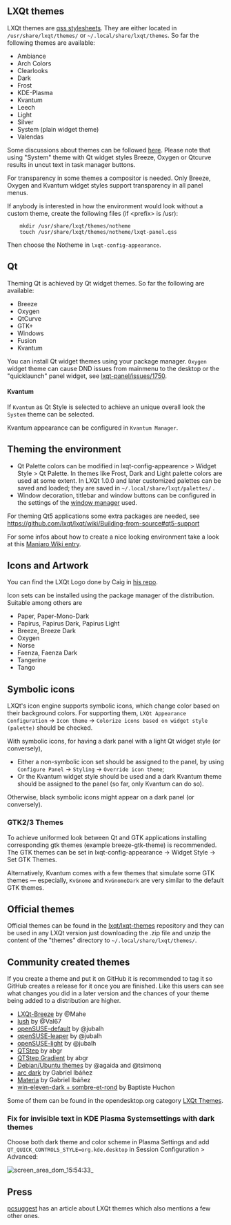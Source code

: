 ## LXQt themes
LXQt themes are [qss stylesheets](http://doc.qt.io/qt-4.8/stylesheet.html). They are either located in `/usr/share/lxqt/themes/` or `~/.local/share/lxqt/themes`. So far the following themes are available:
* Ambiance
* Arch Colors
* Clearlooks
* Dark
* Frost
* KDE-Plasma
* Kvantum
* Leech
* Light
* Silver
* System (plain widget theme)
* Valendas


Some discussions about themes can be followed [here](https://github.com/lxde/lxqt/issues/572). 
Please note that using "System" theme with Qt widget styles Breeze, Oxygen or Qtcurve results in uncut text in task manager buttons.

For transparency in some themes a compositor is needed. Only Breeze, Oxygen and Kvantum widget styles support transparency in all panel menus.



If anybody is interested in how the environment would look without a custom theme, create the following files (if \<prefix\> is /usr):

```
    mkdir /usr/share/lxqt/themes/notheme
    touch /usr/share/lxqt/themes/notheme/lxqt-panel.qss
```

Then choose the Notheme in `lxqt-config-appearance`.

## Qt 
Theming Qt is achieved by Qt widget themes. So far the following are available:
* Breeze
* Oxygen
* QtCurve
* GTK+
* Windows
* Fusion
* Kvantum

You can install Qt widget themes using your package manager. `Oxygen` widget theme can cause DND issues from mainmenu to the desktop or the "quicklaunch" panel widget, see [lxqt-panel/issues/1750](https://github.com/lxqt/lxqt-panel/issues/1750).

#### Kvantum

If `Kvantum` as Qt Style is selected to achieve an unique overall look the `System` theme can be selected.

Kvantum appearance can be configured in `Kvantum Manager`.

## Theming the environment 

* Qt Palette colors can be modified in lxqt-config-appearence > Widget Style > Qt Palette. In themes like Frost, Dark and Light palette colors are used at some extent. In LXQt 1.0.0 and later customized palettes can be saved and loaded; they are saved in `~/.local/share/lxqt/palettes/` .
* Window decoration, titlebar and window buttons can be configured in the settings of the [window manager](https://github.com/lxqt/lxqt/wiki/ConfigWindowManagers) used.

For theming Qt5 applications some extra packages are needed, see https://github.com/lxqt/lxqt/wiki/Building-from-source#qt5-support


For some infos about how to create a nice looking environment take a look at this [Manjaro Wiki entry](https://wiki.manjaro.org/index.php/LXQt#Theming).

## Icons and Artwork #
You can find the LXQt Logo done by Caig in [his repo](https://github.com/Caig/LXQt-graphics).

Icon sets can be installed using the package manager of the distribution. Suitable among others are
* Paper, Paper-Mono-Dark
* Papirus, Papirus Dark, Papirus Light
* Breeze, Breeze Dark
* Oxygen
* Norse
* Faenza, Faenza Dark
* Tangerine
* Tango


## Symbolic icons

LXQt's icon engine supports symbolic icons, which change color based on their background colors. For supporting them, `LXQt Appearance Configuration` → `Icon theme` → `Colorize icons based on widget style (palette)` should be checked.

With symbolic icons, for having a dark panel with a light Qt widget style (or conversely),

 * Either a non-symbolic icon set should be assigned to the panel, by using `Configure Panel` → `Styling` → `Override icon theme`;
 * Or the Kvantum widget style should be used and a dark Kvantum theme should be assigned to the panel (so far, only Kvantum can do so).

Otherwise, black symbolic icons might appear on a dark panel (or conversely).

### GTK2/3 Themes

To achieve uniformed look between Qt and  GTK applications installing corresponding gtk themes (example breeze-gtk-theme) is recommended. The GTK themes can be set in lxqt-config-appearance → Widget Style → Set GTK Themes.

Alternatively, Kvantum comes with a few themes that simulate some GTK themes — especially, `KvGnome` and `KvGnomeDark` are very similar to the default GTK themes.

## Official themes

Official themes can be found in the [lxqt/lxqt-themes](https://github.com/lxqt/lxqt-themes) repository and they can be used in any LXQt version just downloading the .zip file and unzip the content of the "themes" directory to `~/.local/share/lxqt/themes/`.

## Community created themes #

If you create a theme and put it on GitHub it is recommended to tag it so GitHub creates a release for it once you are finished. Like this users can see what changes you did in a later version and the chances of your theme being added to a distribution are higher.

* [LXQt-Breeze](https://gitlab.com/M4he/lxqt-theme-breeze) by @Mahe
* [lush](https://github.com/Val67/lush-lxqt-theme) by @Val67
* [openSUSE-default](https://github.com/jubalh/lxqt-theme-openSUSE-default) by @jubalh
* [openSUSE-leaper](https://github.com/jubalh/lxqt-theme-openSUSE-leaper) by @jubalh
* [openSUSE-light](https://github.com/jubalh/lxqt-theme-openSUSE-light) by @jubalh
* [QTStep](https://www.opendesktop.org/p/1211687/) by abgr
* [QTStep Gradient](https://www.opendesktop.org/p/1211693/) by abgr
* [Debian/Ubuntu themes](https://salsa.debian.org/lxqt-team/lxqt-themes-extra) by @agaida and @tsimonq
* [arc dark](https://gitlab.com/isseigx/lxqt-arc-dark-theme) by Gabriel Ibáñez
* [Materia](https://gitlab.com/isseigx/lxqt-materia-theme) by Gabriel Ibáñez
* [win-eleven-dark + sombre-et-rond](https://gitlab.com/Bapt17/lxqt-themes) by Baptiste Huchon

Some of them can be found in the opendesktop.org category [LXQt Themes](https://www.opendesktop.org/browse/cat/446/).

### Fix for invisible text in KDE Plasma Systemsettings with dark themes

Choose both dark theme and color scheme in Plasma Settings and add `QT_QUICK_CONTROLS_STYLE=org.kde.desktop` in Session Configuration > Advanced:

![screen_area_dom_15:54:33_](https://github.com/lxqt/lxqt/assets/10681413/e0acf32c-357b-401a-bb08-bab77156d2a3)

## Press
[pcsuggest](https://www.pcsuggest.com/best-lxqt-themes/) has an article about LXQt themes which also mentions a few other ones.
